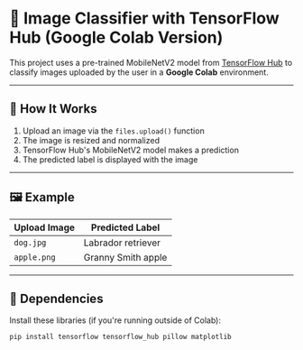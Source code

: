 # 🧠 Image Classifier with TensorFlow Hub (Google Colab Version)

This project uses a pre-trained MobileNetV2 model from [TensorFlow Hub](https://tfhub.dev) to classify images uploaded by the user in a **Google Colab** environment.

---

## 🚀 How It Works

1. Upload an image via the `files.upload()` function
2. The image is resized and normalized
3. TensorFlow Hub's MobileNetV2 model makes a prediction
4. The predicted label is displayed with the image

---

## 🖼️ Example

| Upload Image        | Predicted Label  |
|---------------------|------------------|
| `dog.jpg`           | Labrador retriever |
| `apple.png`         | Granny Smith apple |

---

## 🧪 Dependencies

Install these libraries (if you're running outside of Colab):

```bash
pip install tensorflow tensorflow_hub pillow matplotlib
